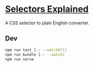 # [Selectors Explained](https://hugogiraudel.github.io/selectors-explained/)

A CSS selector to plain English converter.

## Dev

```sh
npm run test [-- --watchAll]
npm run bundle [-- --watch]
npm run serve
```
